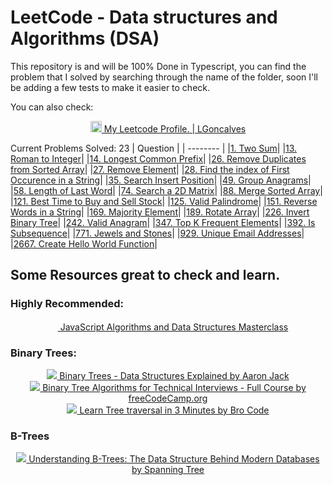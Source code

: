 # LeetCode - Data structures and Algorithms (DSA)

This repository is and will be 100% Done in Typescript, you can find the problem that I solved by searching through the name of the folder, soon I'll be adding a few tests to make it easier to check.


You can also check: 
<div style="text-align:center">
 <a href="https://leetcode.com/L-Goncalves">
  <img width="18" src="https://assets.leetcode.com/static_assets/public/icons/favicon.ico" alt="LeetCode"/> My Leetcode Profile. | LGoncalves </a>        

 </div>












 
 Current Problems Solved: 23
| Question |
| -------- |
|<a href="https://github.com/L-Goncalves/LeetCode-DSA/tree/master/1.%20Two%20Sum/index.ts">1. Two Sum</a>|
|<a href="https://github.com/L-Goncalves/LeetCode-DSA/tree/master/13.%20Roman%20to%20Integer/index.ts">13. Roman to Integer</a>|
|<a href="https://github.com/L-Goncalves/LeetCode-DSA/tree/master/14.%20Longest%20Common%20Prefix/index.ts">14. Longest Common Prefix</a>|
|<a href="https://github.com/L-Goncalves/LeetCode-DSA/tree/master/26.%20Remove%20Duplicates%20from%20Sorted%20Array/index.ts">26. Remove Duplicates from Sorted Array</a>|
|<a href="https://github.com/L-Goncalves/LeetCode-DSA/tree/master/27.%20Remove%20Element/index.ts">27. Remove Element</a>|
|<a href="https://github.com/L-Goncalves/LeetCode-DSA/tree/master/28.%20Find%20the%20index%20of%20First%20Occurence%20in%20a%20String/index.ts">28. Find the index of First Occurence in a String</a>|
|<a href="https://github.com/L-Goncalves/LeetCode-DSA/tree/master/35.%20Search%20Insert%20Position/index.ts">35. Search Insert Position</a>|
|<a href="https://github.com/L-Goncalves/LeetCode-DSA/tree/master/49.%20Group%20Anagrams/index.ts">49. Group Anagrams</a>|
|<a href="https://github.com/L-Goncalves/LeetCode-DSA/tree/master/58.%20Length%20of%20Last%20Word/index.ts">58. Length of Last Word</a>|
|<a href="https://github.com/L-Goncalves/LeetCode-DSA/tree/master/74.%20Search%20a%202D%20Matrix/index.ts">74. Search a 2D Matrix</a>|
|<a href="https://github.com/L-Goncalves/LeetCode-DSA/tree/master/88.%20Merge%20Sorted%20Array/index.ts">88. Merge Sorted Array</a>|
|<a href="https://github.com/L-Goncalves/LeetCode-DSA/tree/master/121.%20Best%20Time%20to%20Buy%20and%20Sell%20Stock/index.ts">121. Best Time to Buy and Sell Stock</a>|
|<a href="https://github.com/L-Goncalves/LeetCode-DSA/tree/master/125.%20Valid%20Palindrome/index.ts">125. Valid Palindrome</a>|
|<a href="https://github.com/L-Goncalves/LeetCode-DSA/tree/master/151.%20Reverse%20Words%20in%20a%20String/index.ts">151. Reverse Words in a String</a>|
|<a href="https://github.com/L-Goncalves/LeetCode-DSA/tree/master/169.%20Majority%20Element/index.ts">169. Majority Element</a>|
|<a href="https://github.com/L-Goncalves/LeetCode-DSA/tree/master/189.%20Rotate%20Array/index.ts">189. Rotate Array</a>|
|<a href="https://github.com/L-Goncalves/LeetCode-DSA/tree/master/226.%20Invert%20Binary%20Tree/index.ts">226. Invert Binary Tree</a>|
|<a href="https://github.com/L-Goncalves/LeetCode-DSA/tree/master/242.%20Valid%20Anagram/index.ts">242. Valid Anagram</a>|
|<a href="https://github.com/L-Goncalves/LeetCode-DSA/tree/master/347.%20Top%20K%20Frequent%20Elements/index.ts">347. Top K Frequent Elements</a>|
|<a href="https://github.com/L-Goncalves/LeetCode-DSA/tree/master/392.%20Is%20Subsequence/index.ts">392. Is Subsequence</a>|
|<a href="https://github.com/L-Goncalves/LeetCode-DSA/tree/master/771.%20Jewels%20and%20Stones/index.ts">771. Jewels and Stones</a>|
|<a href="https://github.com/L-Goncalves/LeetCode-DSA/tree/master/929.%20Unique%20Email%20Addresses/index.ts">929. Unique Email Addresses</a>|
|<a href="https://github.com/L-Goncalves/LeetCode-DSA/tree/master/2667.%20Create%20Hello%20World%20Function/index.ts">2667. Create Hello World Function</a>|





## Some Resources great to check and learn.


### Highly Recommended:


<div style="text-align:center">
 <a href="https://www.udemy.com/course/js-algorithms-and-data-structures-masterclass/"><img height="16" src="https://frontends.udemycdn.com/frontends-marketplace-experience/staticx/udemy/images/v8/favicon-32x32.png" /> JavaScript Algorithms and Data Structures Masterclass
</a>             
 </div>



### Binary Trees:

<div style="text-align:center">
 <a href="https://www.youtube.com/watch?v=GzJoqJO1zdI"><img src="https://www.youtube.com/s/desktop/29521ae7/img/favicon.ico" /> Binary Trees - Data Structures Explained by  Aaron Jack</a>             
 </div>

 <div style="text-align:center">
 <a href="https://www.youtube.com/watch?v=fAAZixBzIAI"><img src="https://www.youtube.com/s/desktop/29521ae7/img/favicon.ico" /> Binary Tree Algorithms for Technical Interviews - Full Course by freeCodeCamp.org</a>             
 </div>

 <div style="text-align:center">
 <a href="https://www.youtube.com/watch?v=b_NjndniOqY"><img src="https://www.youtube.com/s/desktop/29521ae7/img/favicon.ico" /> Learn Tree traversal in 3 Minutes by Bro Code</a>             
 </div>


### B-Trees
<div style="text-align:center">
 <a href="https://www.youtube.com/watch?v=K1a2Bk8NrYQ"><img src="https://www.youtube.com/s/desktop/29521ae7/img/favicon.ico" /> Understanding B-Trees: The Data Structure Behind Modern Databases by Spanning Tree</a>                                               
</div>





